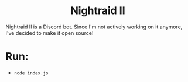 <h1 align="center">Nightraid II</h1>

Nightraid II is a Discord bot. Since I'm not actively working on it anymore, I've decided to make it open source!

# Run:
* `node index.js`
